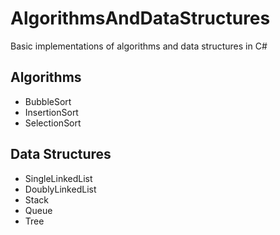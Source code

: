 # AlgorithmsAndDataStructures
Basic implementations of algorithms and data structures in C#

Algorithms
----------
* BubbleSort
* InsertionSort
* SelectionSort

Data Structures
---------------
* SingleLinkedList
* DoublyLinkedList
* Stack
* Queue
* Tree
